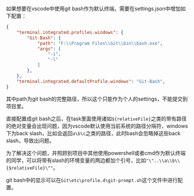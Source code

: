 如果想要在vscode中使用git bash作为默认终端，需要在settings.json中增加如下配置：

```json
{
    "terminal.integrated.profiles.windows": {
        "Git-Bash": {
            "path": "F:\\Program Files\\Git\\bin\\bash.exe",
            "args": [
                "-i",
                "-l"
            ]
        },
    },
    "terminal.integrated.defaultProfile.windows": "Git-Bash",
}
```

其中path为git bash的完整路径，所以这个只能作为个人的settings，不能提交到项目里。

直接配置成git bash之后，在task里面使用诸如`${relativeFile}`之类的带有路径的绝对变量会出现问题，因为vscode默认使用当前系统的路径分隔符，windows下为back slash，比如会返回`a\b\c`之类的路径，此时bash会忽略掉这些back slash，导致出问题。

为了解决这个问题，并照顾到项目中其他使用powershell或者cmd作为默认终端的同学，可以将带有slash的环境变量的两边都加个引号，比如`"\"..\\a\\b\\{$relativeFile}\""`。

git bash中的显示可以在`Git\etc\profile.d\git-prompt.sh`这个文件中进行配置。
